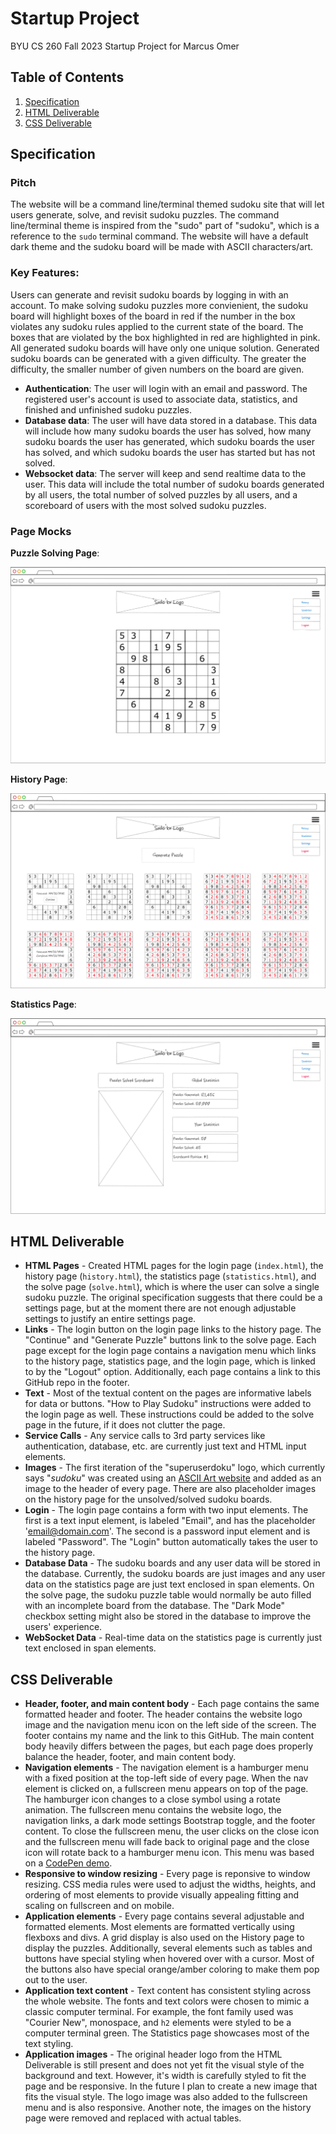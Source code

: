 # Startup Project
BYU CS 260 Fall 2023 Startup Project for Marcus Omer

## Table of Contents
1. [Specification](#specification)
2. [HTML Deliverable](#html-deliverable)
3. [CSS Deliverable](#css-deliverable)

## Specification
### Pitch
The website will be a command line/terminal themed sudoku site that will let users generate, solve, and revisit sudoku puzzles. The command line/terminal theme is inspired from the "sudo" part of "sudoku", which is a reference to the `sudo` terminal command. The website will have a default dark theme and the sudoku board will be made with ASCII characters/art. 

### Key Features:
Users can generate and revisit sudoku boards by logging in with an account. To make solving sudoku puzzles more convienient, the sudoku board will highlight boxes of the board in red if the number in the box violates any sudoku rules applied to the current state of the board. The boxes that are violated by the box highlighted in red are highlighted in pink. All generated sudoku boards will have only one unique solution. Generated sudoku boards can be generated with a given difficulty. The greater the difficulty, the smaller number of given numbers on the board are given.
+ **Authentication**: The user will login with an email and password. The registered user's account is used to associate data, statistics, and finished and unfinished sudoku puzzles.
+ **Database data**: The user will have data stored in a database. This data will include how many sudoku boards the user has solved, how many sudoku boards the user has generated, which sudoku boards the user has solved, and which sudoku boards the user has started but has not solved.
+ **Websocket data**: The server will keep and send realtime data to the user. This data will include the total number of sudoku boards generated by all users, the total number of solved puzzles by all users, and a scoreboard of users with the most solved sudoku puzzles.

### Page Mocks
**Puzzle Solving Page**:

![](Sudoku_Solve_Page_Mock.png)

**History Page**:

![](Sudoku_History_Page_Mock.png)

**Statistics Page**:

![](Sudoku_Statistics_Page_Mock.png)



## HTML Deliverable
+ **HTML Pages** - Created HTML pages for the login page (`index.html`), the history page (`history.html`), the statistics page (`statistics.html`), and the solve page (`solve.html`), which is where the user can solve a single sudoku puzzle. The original specification suggests that there could be a settings page, but at the moment there are not enough adjustable settings to justify an entire settings page.
+ **Links** - The login button on the login page links to the history page. The "Continue" and "Generate Puzzle" buttons link to the solve page. Each page except for the login page contains a navigation menu which links to the history page, statistics page, and the login page, which is linked to by the "Logout" option. Additionally, each page contains a link to this GitHub repo in the footer.
+ **Text** - Most of the textual content on the pages are informative labels for data or buttons. "How to Play Sudoku" instructions were added to the login page as well. These instructions could be added to the solve page in the future, if it does not clutter the page.
+ **Service Calls** - Any service calls to 3rd party services like authentication, database, etc. are currently just text and HTML input elements.
+ **Images** - The first iteration of the "superuserdoku" logo, which currently says "*sudoku*" was created using an [ASCII Art website](https://www.asciiart.eu/text-to-ascii-art) and added as an image to the header of every page. There are also placeholder images on the history page for the unsolved/solved sudoku boards.
+ **Login** - The login page contains a form with two input elements. The first is a text input element, is labeled "Email", and has the placeholder 'email@domain.com'. The second is a password input element and is labeled "Password". The "Login" button automatically takes the user to the history page.
+ **Database Data** - The sudoku boards and any user data will be stored in the database. Currently, the sudoku boards are just images and any user data on the statistics page are just text enclosed in span elements. On the solve page, the sudoku puzzle table would normally be auto filled with an incomplete board from the database. The "Dark Mode" checkbox setting might also be stored in the database to improve the users' experience.
+ **WebSocket Data** - Real-time data on the statistics page is currently just text enclosed in span elements.


## CSS Deliverable
+ **Header, footer, and main content body** - Each page contains the same formatted header and footer. The header contains the website logo image and the navigation menu icon on the left side of the screen. The footer contains my name and the link to this GitHub. The main content body heavily differs between the pages, but each page does properly balance the header, footer, and main content body.
+ **Navigation elements** - The navigation element is a hamburger menu with a fixed position at the top-left side of every page. When the nav element is clicked on, a fullscreen menu appears on top of the page. The hamburger icon changes to a close symbol using a rotate animation. The fullscreen menu contains the website logo, the navigation links, a dark mode settings Bootstrap toggle, and the footer content. To close the fullscreen menu, the user clicks on the close icon and the fullscreen menu will fade back to original page and the close icon will rotate back to a hamburger menu icon. This menu was based on a [CodePen demo](https://codepen.io/brenden/pen/VLjKMQ).
+ **Responsive to window resizing** - Every page is reponsive to window resizing. CSS media rules were used to adjust the widths, heights, and ordering of most elements to provide visually appealing fitting and scaling on fullscreen and on mobile.
+ **Application elements** - Every page contains several adjustable and formatted elements. Most elements are formatted vertically using flexboxs and divs. A grid display is also used on the History page to display the puzzles. Additionally, several elements such as tables and buttons have special styling when hovered over with a cursor. Most of the buttons also have special orange/amber coloring to make them pop out to the user.
+ **Application text content** - Text content has consistent styling across the whole website. The fonts and text colors were chosen to mimic a classic computer terminal. For example, the font family used was "Courier New", monospace, and `h2` elements were styled to be a computer terminal green. The Statistics page showcases most of the text styling.
+ **Application images** - The original header logo from the HTML Deliverable is still present and does not yet fit the visual style of the background and text. However, it's width is carefully styled to fit the page and be responsive. In the future I plan to create a new image that fits the visual style. The logo image was also added to the fullscreen menu and is also responsive. Another note, the images on the history page were removed and replaced with actual tables.